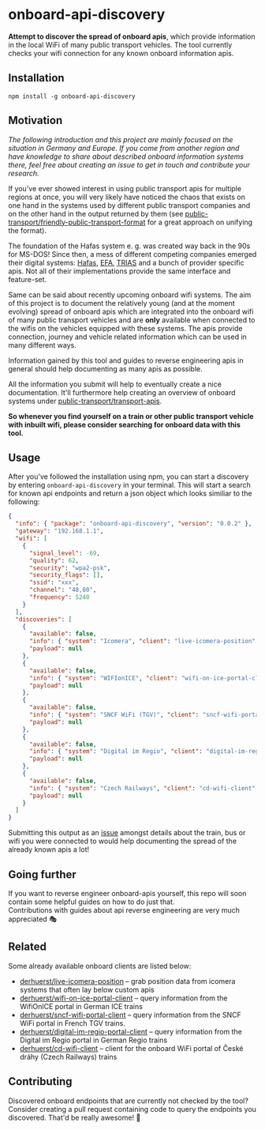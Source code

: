 # onboard-api-discovery
**Attempt to discover the spread of onboard apis**, which provide information in the local WiFi of many public transport vehicles.
The tool currently checks your wifi connection for any known onboard information apis.

## Installation

```shell
npm install -g onboard-api-discovery
```

## Motivation

*The following introduction and this project are mainly focused on the situation in Germany and Europe. If you come from another region and have knowledge to share about described onboard information systems there, feel free about creating an issue to get in touch and contribute your research.*

If you've ever showed interest in using public transport apis for multiple regions at once, you will very likely have noticed the chaos that exists on one hand in the systems used by different public transport companies and on the other hand in the output returned by them (see [public-transport/friendly-public-transport-format](https://github.com/public-transport/friendly-public-transport-format) for a great approach on unifying the format).

The foundation of the Hafas system e. g. was created way back in the 90s for MS-DOS! Since then, a mess of different competing companies emerged their digital systems: [Hafas](https://github.com/public-transport/hafas-client), [EFA](https://github.com/mfdz/efa2gtfs), [TRIAS](https://github.com/public-transport/ideas/issues/18) and a bunch of provider specific apis. Not all of their implementations provide the same interface and feature-set.

Same can be said about recently upcoming onboard wifi systems. The aim of this project is to document the relatively young (and at the moment evolving) spread of onboard apis which are integrated into the onboard wifi of many public transport vehicles and are **only** available when connected to the wifis on the vehicles equipped with these systems. The apis provide connection, journey and vehicle related information which can be used in many different ways.

Information gained by this tool and guides to reverse engineering apis in general should help documenting as many apis as possible.

All the information you submit will help to eventually create a nice documentation. It'll furthermore help creating an overview of onboard systems under [public-transport/transport-apis](https://github.com/public-transport/transport-apis).

**So whenever you find yourself on a train or other public transport vehicle with inbuilt wifi, please consider searching for onboard data with this tool.**

## Usage

After you've followed the installation using npm, you can start a discovery by entering `onboard-api-discovery` in your terminal. This will start a search for known api endpoints and return a json object which looks similiar to the following:

```json
{
  "info": { "package": "onboard-api-discovery", "version": "0.0.2" },
  "gateway": "192.168.1.1",
  "wifi": [
    {
      "signal_level": -69,
      "quality": 62,
      "security": "wpa2-psk",
      "security_flags": [],
      "ssid": "xxx",
      "channel": "48,80",
      "frequency": 5240
    }
  ],
  "discoveries": [
    {
      "available": false,
      "info": { "system": "Icomera", "client": "live-icomera-position" },
      "payload": null
    },
    {
      "available": false,
      "info": { "system": "WIFIonICE", "client": "wifi-on-ice-portal-client" },
      "payload": null
    },
    {
      "available": false,
      "info": { "system": "SNCF WiFi (TGV)", "client": "sncf-wifi-portal-client" },
      "payload": null
    },
    {
      "available": false,
      "info": { "system": "Digital im Regio", "client": "digital-im-regio-portal-client" },
      "payload": null
    },
    {
      "available": false,
      "info": { "system": "Czech Railways", "client": "cd-wifi-client" },
      "payload": null
    }
  ]
}
```

Submitting this output as an [issue](https://github.com/Adwirawien/onboard-api-discovery/issues/new) amongst details about the train, bus or wifi you were connected to would help documenting the spread of the already known apis a lot!

## Going further

If you want to reverse engineer onboard-apis yourself, this repo will soon contain some helpful guides on how to do just that.<br>
Contributions with guides about api reverse engineering are very much appreciated 🎭

## Related

Some already available onboard clients are listed below:

- [derhuerst/live-icomera-position](https://github.com/derhuerst/live-icomera-position) – grab position data from icomera systems that often lay below custom apis
- [derhuerst/wifi-on-ice-portal-client](https://github.com/derhuerst/wifi-on-ice-portal-client) – query information from the WifiOnICE portal in German ICE trains
- [derhuerst/sncf-wifi-portal-client](https://github.com/derhuerst/sncf-wifi-portal-client) – query information from the SNCF WiFi portal in French TGV trains.
- [derhuerst/digital-im-regio-portal-client](https://github.com/derhuerst/digital-im-regio-portal-client) – query information from the Digital im Regio portal in German Regio trains
- [derhuerst/cd-wifi-client](https://github.com/derhuerst/cd-wifi-client) – client for the onboard WiFi portal of České dráhy (Czech Railways) trains

## Contributing

Discovered onboard endpoints that are currently not checked by the tool? Consider creating a pull request containing code to query the endpoints you discovered. 
That'd be really awesome! 🙌

